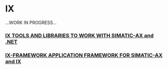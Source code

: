 # IX 

...WORK IN PROGRESS...

### [**IX** TOOLS AND LIBRARIES TO WORK WITH SIMATIC-AX and .NET](https://ix-ax.github.io/ix/)


### [**IX-FRAMEWORK** APPLICATION FRAMEWORK FOR SIMATIC-AX and IX](https://ix-ax.github.io/ix.framework/)
